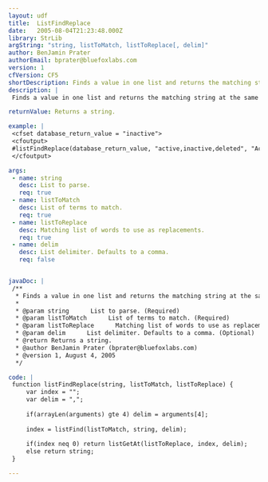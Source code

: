 ```yaml
---
layout: udf
title:  ListFindReplace
date:   2005-08-04T21:23:48.000Z
library: StrLib
argString: "string, listToMatch, listToReplace[, delim]"
author: BenJamin Prater
authorEmail: bprater@bluefoxlabs.com
version: 1
cfVersion: CF5
shortDescription: Finds a value in one list and returns the matching string at the same index in another list.
description: |
 Finds a value in one list and returns the matching string at the same index in another list. Useful when a database stores values in a different way than you want to display and you don't want a series of cfcase statements for the display values.

returnValue: Returns a string.

example: |
 <cfset database_return_value = "inactive">
 <cfoutput>
 #listFindReplace(database_return_value, "active,inactive,deleted", "Account Active,Account Inactive,Account Closed")#
 </cfoutput>

args:
 - name: string
   desc: List to parse.
   req: true
 - name: listToMatch
   desc: List of terms to match.
   req: true
 - name: listToReplace
   desc: Matching list of words to use as replacements.
   req: true
 - name: delim
   desc: List delimiter. Defaults to a comma.
   req: false


javaDoc: |
 /**
  * Finds a value in one list and returns the matching string at the same index in another list.
  * 
  * @param string      List to parse. (Required)
  * @param listToMatch      List of terms to match. (Required)
  * @param listToReplace      Matching list of words to use as replacements. (Required)
  * @param delim      List delimiter. Defaults to a comma. (Optional)
  * @return Returns a string. 
  * @author BenJamin Prater (bprater@bluefoxlabs.com) 
  * @version 1, August 4, 2005 
  */

code: |
 function listFindReplace(string, listToMatch, listToReplace) {
     var index = "";
     var delim = ",";
     
     if(arrayLen(arguments) gte 4) delim = arguments[4];
     
     index = listFind(listToMatch, string, delim);
     
     if(index neq 0) return listGetAt(listToReplace, index, delim);
     else return string;
 }

---
```


